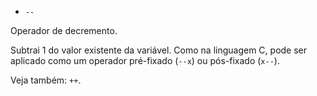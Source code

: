 * `--`

Operador de decremento.

Subtrai 1 do valor existente da variável. Como na linguagem C, pode ser
aplicado como um operador pré-fixado (`--x`) ou pós-fixado (`x--`).

Veja também: `++`.
